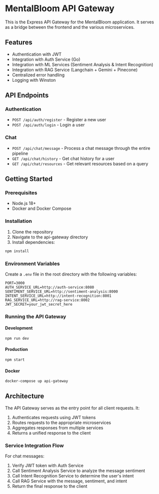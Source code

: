 # MentalBloom API Gateway

This is the Express API Gateway for the MentalBloom application. It serves as a bridge between the frontend and the various microservices.

## Features

- Authentication with JWT
- Integration with Auth Service (Go)
- Integration with ML Services (Sentiment Analysis & Intent Recognition)
- Integration with RAG Service (Langchain + Gemini + Pinecone)
- Centralized error handling
- Logging with Winston

## API Endpoints

### Authentication

- `POST /api/auth/register` - Register a new user
- `POST /api/auth/login` - Login a user

### Chat

- `POST /api/chat/message` - Process a chat message through the entire pipeline
- `GET /api/chat/history` - Get chat history for a user
- `GET /api/chat/resources` - Get relevant resources based on a query

## Getting Started

### Prerequisites

- Node.js 18+
- Docker and Docker Compose

### Installation

1. Clone the repository
2. Navigate to the api-gateway directory
3. Install dependencies:

```bash
npm install
```

### Environment Variables

Create a `.env` file in the root directory with the following variables:

```
PORT=3000
AUTH_SERVICE_URL=http://auth-service:8080
SENTIMENT_SERVICE_URL=http://sentiment-analysis:8000
INTENT_SERVICE_URL=http://intent-recognition:8001
RAG_SERVICE_URL=http://rag-service:8002
JWT_SECRET=your_jwt_secret_here
```

### Running the API Gateway

#### Development

```bash
npm run dev
```

#### Production

```bash
npm start
```

#### Docker

```bash
docker-compose up api-gateway
```

## Architecture

The API Gateway serves as the entry point for all client requests. It:

1. Authenticates requests using JWT tokens
2. Routes requests to the appropriate microservices
3. Aggregates responses from multiple services
4. Returns a unified response to the client

### Service Integration Flow

For chat messages:

1. Verify JWT token with Auth Service
2. Call Sentiment Analysis Service to analyze the message sentiment
3. Call Intent Recognition Service to determine the user's intent
4. Call RAG Service with the message, sentiment, and intent
5. Return the final response to the client
